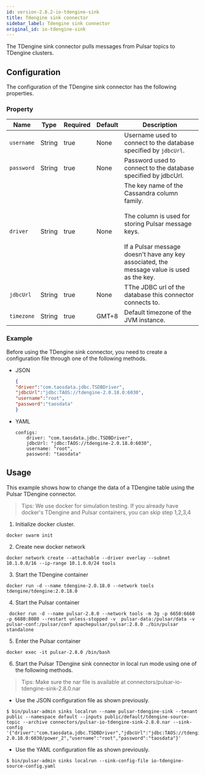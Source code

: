 ```yaml
---
id: version-2.8.2-io-tdengine-sink
title: Tdengine sink connector
sidebar_label: Tdengine sink connector
original_id: io-tdengine-sink
---
```


The TDengine sink connector pulls messages from Pulsar topics to TDengine clusters.

## Configuration

The configuration of the TDengine sink connector has the following properties.

### Property

| Name | Type|Required | Default | Description
|------|----------|----------|---------|-------------|
| `username` | String|true | None | Username used to connect to the database specified by `jdbcUrl`.|
| `password` | String|true| None| Password used to connect to the database specified by jdbcUrl.|
| `driver` | String|true| None| The key name of the Cassandra column family. <br><br>The column is used for storing Pulsar message keys. <br><br>If a Pulsar message doesn't have any key associated, the message value is used as the key. |
| `jdbcUrl` | String|true| None| TThe JDBC url of the database this connector connects to.|
| `timezone` | String|true| GMT+8 | Default timezone of the JVM instance. |

### Example

Before using the TDengine sink connector, you need to create a configuration file through one of the following methods.

* JSON

    ```json
    {
    "driver":"com.taosdata.jdbc.TSDBDriver",
    "jdbcUrl":"jdbc:TAOS://tdengine-2.0.18.0:6030",
    "username":"root",
    "password":"taosdata"
    }
    ```


* YAML

    ```
    configs:
        driver: "com.taosdata.jdbc.TSDBDriver",
        jdbcUrl: "jdbc:TAOS://tdengine-2.0.18.0:6030",
        username: "root",
        password: "taosdata"
    ```

## Usage

This example shows how to change the data of a TDengine table using the Pulsar TDengine connector.

> Tips: We use docker for simulation testing. If you already have docker's TDengine and Pulsar containers, you can skip step 1,2,3,4

1. Initialize docker cluster.
```shell
docker swarm init
```

2. Create new docker network
```shell
docker network create --attachable --driver overlay --subnet 10.1.0.0/16 --ip-range 10.1.0.0/24 tools
```

3. Start the TDengine container
```shell
docker run -d --name tdengine-2.0.18.0 --network tools tdengine/tdengine:2.0.18.0
```

4. Start the Pulsar container
```shell
 docker run -d --name pulsar-2.8.0 --network tools -m 3g -p 6650:6660 -p 6680:8080 --restart unless-stopped -v  pulsar-data:/pulsar/data -v pulsar-conf:/pulsar/conf apachepulsar/pulsar:2.8.0 ./bin/pulsar standalone
```

5. Enter the Pulsar container
```shell
docker exec -it pulsar-2.8.0 /bin/bash 
```

6. Start the Pulsar TDengine sink connector in local run mode using one of the following methods.

> Tips: Make sure the nar file is available at connectors/pulsar-io-tdengine-sink-2.8.0.nar

- Use the JSON configuration file as shown previously.
```shell
$ bin/pulsar-admin sinks localrun --name pulsar-tdengine-sink --tenant public --namespace default --inputs public/default/tdengine-source-topic --archive connectors/pulsar-io-tdengine-sink-2.8.0.nar --sink-config '{"driver":"com.taosdata.jdbc.TSDBDriver","jdbcUrl":"jdbc:TAOS://tdengine-2.0.18.0:6030/power_2","username":"root","password":"taosdata"}'
```
- Use the YAML configuration file as shown previously.

```shell
$ bin/pulsar-admin sinks localrun --sink-config-file io-tdengine-source-config.yaml
```

